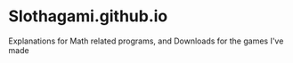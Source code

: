 # Slothagami.github.io
Explanations for Math related programs, and Downloads for the games I've made
